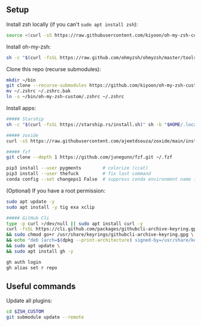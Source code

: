 ## Setup

Install zsh locally (if you can't `sudo apt install zsh`):

```bash
source <(curl -sS https://raw.githubusercontent.com/kiyoon/oh-my-zsh-custom/master/zsh-local-install.sh)
```

Install oh-my-zsh:

```zsh
sh -c "$(curl -fsSL https://raw.github.com/ohmyzsh/ohmyzsh/master/tools/install.sh)"
```

Clone this repo (recurse submodules):

```zsh
mkdir ~/bin
git clone --recurse-submodules https://github.com/kiyoon/oh-my-zsh-custom ~/bin/oh-my-zsh-custom
mv ~/.zshrc ~/.zshrc.bak
ln -s ~/bin/oh-my-zsh-custom/.zshrc ~/.zshrc
```

Install apps:

```zsh
##### Starship
sh -c "$(curl -fsSL https://starship.rs/install.sh)" sh -b "$HOME/.local/bin" -y

##### zoxide
curl -sS https://raw.githubusercontent.com/ajeetdsouza/zoxide/main/install.sh | bash

##### fzf
git clone --depth 1 https://github.com/junegunn/fzf.git ~/.fzf

pip3 install --user pygments		# colorize (ccat)
pip3 install --user thefuck			# fix last command
conda config --set changeps1 False	# suppress conda environment name in favour of Starship
```

(Optional) If you have a root permission:

```zsh
sudo apt update -y
sudo apt install -y tig exa xclip

##### GitHub Cli
type -p curl >/dev/null || sudo apt install curl -y
curl -fsSL https://cli.github.com/packages/githubcli-archive-keyring.gpg | sudo dd of=/usr/share/keyrings/githubcli-archive-keyring.gpg \
&& sudo chmod go+r /usr/share/keyrings/githubcli-archive-keyring.gpg \
&& echo "deb [arch=$(dpkg --print-architecture) signed-by=/usr/share/keyrings/githubcli-archive-keyring.gpg] https://cli.github.com/packages stable main" | sudo tee /etc/apt/sources.list.d/github-cli.list > /dev/null \
&& sudo apt update \
&& sudo apt install gh -y

gh auth login
gh alias set r repo
```

## Useful commands

Update all plugins:

```zsh
cd $ZSH_CUSTOM
git submodule update --remote
```

